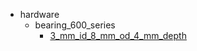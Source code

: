 * hardware
  * bearing_600_series
    * [3_mm_id_8_mm_od_4_mm_depth](hardware/bearing_600_series/3_mm_id_8_mm_od_4_mm_depth)
